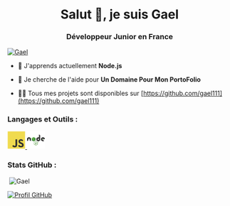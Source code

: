 <h1 align="center">Salut 👋, je suis Gael</h1>
<h3 align="center">Développeur Junior en France</h3>

<p align="left"> <a href="https://github.com/ryo-ma/github-profile-trophy"><img src="https://github-profile-trophy.vercel.app/?username=gael111" alt="Gael" /></a> </p>

- 🌱 J'apprends actuellement **Node.js**

- 🤝 Je cherche de l'aide pour **Un Domaine Pour Mon PortoFolio**

- 👨‍💻 Tous mes projets sont disponibles sur [https://github.com/gael111](https://github.com/gael111)

<h3 align="left">Langages et Outils :</h3>
<p align="left"> 
<a href="https://developer.mozilla.org/en-US/docs/Web/JavaScript" target="_blank" rel="noreferrer"> <img src="https://raw.githubusercontent.com/devicons/devicon/master/icons/javascript/javascript-original.svg" alt="javascript" width="40" height="40"/> </a>
<a href="https://nodejs.org" target="_blank" rel="noreferrer"> <img src="https://raw.githubusercontent.com/devicons/devicon/master/icons/nodejs/nodejs-original-wordmark.svg" alt="nodejs" width="40" height="40"/> </a>
</p>

<h3 align="left">Stats GitHub :</h3>
<p>&nbsp;<img align="center" src="https://github-readme-stats.vercel.app/api?username=gael111&show_icons=true&locale=fr" alt="Gael" /></p>


[![Profil GitHub](https://badgen.net/badge/icon/GitHub?icon=github&label)](https://github.com/gael111)
